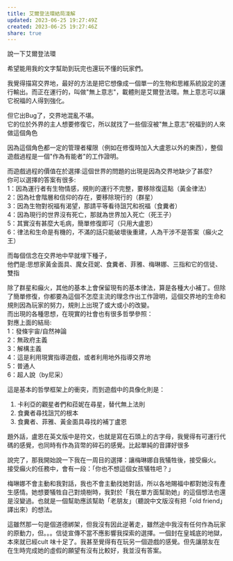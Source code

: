 ```yaml
---  
title: 艾爾登法環結局淺解  
updated: 2023-06-25 19:27:49Z  
created: 2023-06-25 19:27:46Z  
share: true  
---  
```

  
說一下艾爾登法環  
  
希望能用我的文字幫助到玩完也還玩不懂的玩家們。  
  
我覺得描寫交界地，最好的方法是把它想像成一個單一的生物和思維系統設定的運行輸出。而正在運行的，叫做"無上意志"，載體則是艾爾登法環。無上意志可以讓它祝福的人得到強化。  
  
但它出Bug了，交界地混亂不堪。  
它的位於外界的主人想要修復它，所以就找了一些個沒被"無上意志"祝福到的人來做這個角色  
  
因為這個角色都一定的管理者權限（例如在修復時加入大盧恩以外的東西），整個遊戲過程是一個"作為有能者"的工作證明。  
  
  
而遊戲過程的價值在於選擇:這個世界的問題的出現是因為交界地缺少了甚麼?  
你可以選擇的答案有很多:  
1：因為運行者有生物情感，規則的運行不完整，要移除復這點（黃金律法）  
2：因為社會階層和信仰的存在，要移除現行的（群星）  
3：因為生物對祝福有渴望，那請平等看待詛咒和祝福（食糞者）  
4：因為現行的世界沒有死亡，那就為世界加入死亡（死王子）  
5：其實沒有甚麼大毛病，簡單修復即可（只用大盧恩）  
6：律法和生命是有機的，不滿的話只能破壞後重建，人為干涉不是答案（癲火之王）  
  
而每個信念在交界地中早就埋下種子，  
他們是:思想家黃金面具、魔女菈妮、食糞者、菲雅、梅琳娜、三指和它的信徒、雙指  
  
除了群星和癲火，其他的基本上會保留現有的基本律法，算是各種大小補丁。但除了簡單修復，你都要為這個不怎麼主流的理念作出工作證明，這個交界地的生命和規則因為玩家的努力，規則上出現了或大或小的改變。  
而出現的各種思想，在現實的社會也有很多哲學參照：  
對應上面的結局:  
1：發條宇宙/自然神論  
2：無政府主義  
3：解構主義  
4：這是利用現實指導遊戲，或者利用地外指導交界地  
5：普通人  
6：超人說（by尼采）  
  
  
這是基本的哲學框架上的衝突，而到遊戲中的具像化則是：  
1. 卡利亞的觀星者們和菈妮在尋星，替代無上法則  
2. 食糞者尋找詛咒的根本  
3. 食糞者、菲雅、黃金面具尋找的補丁盧恩  
  
題外話，盧恩在英文版中是符文，也就是寫在石頭上的古字母，我覺得有可運行代碼的感覺，也同時有作為貨幣的碎石的感覺。比起單純的音譯好很多  
  
說完了，那我開始說一下我在一周目的選擇：讓梅琳娜自我犠牲後，接受癲火。  
接受癲火的任務中，會有一段：「你也不想這個女孩犠牲吧？」  
  
梅琳娜不會主動和我對話，我也不會主動找她對話，所以各地賜福中都對她沒有產生感情。她想要犠牲自己對燒樹時，我對於「我在單方面幫助她」的這個想法也還是沒變過。也就是一個幫助應該幫助「老朋友」（聽說中文版沒有把「old friend」譯出來）的想法。  
  
這雖然那一句是個道德綁架，但我沒有因此逆著走，雖然途中我沒有任何作為玩家的原動力，但。。。信徒宣傳不當不應影響我探索的選擇。一個封在皇城底的地獄，本來就已經cult 味十足了。我甚至覺得有在玩另一個遊戲的感覺。但先讓朋友在在生時完成她的虛假的願望有沒有比較好，我並沒有答案。  
